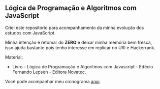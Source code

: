## Lógica de Programação e Algoritmos com JavaScript

Criei este repositório para acompanhamento da minha evolução dos estudos com JavaScript. 

Minha intenção é retomar do **ZERO** e deixar minha memória bem fresca, isso ajuda bastante pois tenho interesse em replicar no URI e Hackerrank.

 Material:

- Livro - Lógica de Programação e Algoritmos com Javascript - Edécio Fernando Lepsen - Editora Novatec.

Você pode acompanhar meu cronograma [aqui](https://github.com/jeniffermarques/logica-algoritmos-javascript/blob/main/cronograma.md).